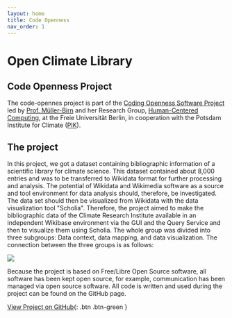 ```yaml
---
layout: home
title: Code Openness
nav_order: 1
---
```


# Open Climate Library

## Code Openness Project
The code-opennes project is part of the [Coding Openness Software Project](https://www.mi.fu-berlin.de/en/inf/groups/hcc/teaching/summer_term_2019/coding-openness.html) led by [Prof. Müller-Birn](https://www.clmb.de/index.html) and her Research Group, [Human-Centered Computing](https://www.mi.fu-berlin.de/en/inf/groups/hcc/index.html), at the Freie Universität Berlin, in cooperation with the Potsdam Institute for Climate ([PIK](https://www.pik-potsdam.de/pik-frontpage)).

## The project
In this project, we got a dataset containing bibliographic information of a scientific library for climate science. This dataset contained about 8,000 entries and was to be transferred to Wikidata format for further processing and analysis. The potential of Wikidata and Wikimedia software as a source and tool environment for data analysis should, therefore, be investigated. The data set should then be visualized from Wikidata with the data visualization tool "Scholia". Therefore, the project aimed to make the bibliographic data of the Climate Research Institute available in an independent Wikibase environment via the GUI and the Query Service and then to visualize them using Scholia. 
The whole group was divided into three subgroups: Data context, data mapping, and data visualization. 
The connection between the three groups is as follows:

<img src="https://github.com/code-openness/code-openness.github.io/blob/master/grafik.png" />


Because the project is based on Free/Libre Open Source software, all software has been kept open source, for example, communication has been managed via open source software. All code is written and used during the project can be found on the GitHub page.



[View Project on GitHub](https://github.com/code-openness){: .btn .btn-green }
